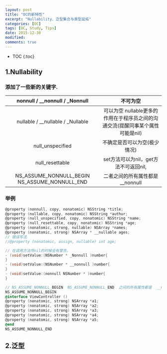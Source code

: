 ```yaml
---
layout: post
title: "OC的新特性"
excerpt: "Nullability、泛型集合与类型延拓"
categories: [OC]
tags: [OC, Study, Tips]
date: 2015-12-30 
modified: 
comments: true
---
```


* TOC
{:toc}

## 1.Nullability

### 添加了一些新的关键字.

|      nonnull / __nonnull / _Nonnull      |                   不可为空                   |
| :--------------------------------------: | :--------------------------------------: |
|    nullable / __nullable / _Nullable     | 可以为空     nullable更多的作用在于程序员之间的沟通交流(提醒同事某个属性可能是nil) |
|             null_unspecified             |             不确定是否可以为空(极少情况)              |
|             null_resettable              |        set方法可以为nil，get方法不可返回nil,         |
| NS_ASSUME_NONNULL_BEGIN  NS_ASSUME_NONNULL_END |          二者之间的所有属性都是  __nonnull          |

### 举例

```objective-c
@property (nonnull, copy, nonatomic) NSString *title;
@property (nullable, copy, nonatomic) NSString *authur;
@property (null_unspecified, copy, nonatomic) NSString *name;
@property (null_resettable, copy, nonatomic) NSString *age;
@property (nonatomic, strong, nullable) NSArray *names;
@property (nonatomic, strong) NSArray * __nullable ages;
// 错误写法
//@property (nonatomic, assign, nullable) int age;

// 在调用方法传nil的时候会有警告。
- (void)setValue:(NSNumber * _Nonnull )number{   
}
- (void)setValue:(NSNumber * __nonnull )number{   
}
- (void)setValue:(nonnull NSNumber * )number{   
}

// NS_ASSUME_NONNULL_BEGIN  NS_ASSUME_NONNULL_END  之间的所有属性都是  __nonnull
NS_ASSUME_NONNULL_BEGIN
@interface ViewController ()
@property (nonatomic, strong) NSArray *a1;
@property (nonatomic, strong) NSArray *a2;
@property (nonatomic, strong) NSArray *a3;
@property (nonatomic, strong) NSArray *a4;
@property (nonatomic, strong) NSArray *a5;
@end
NS_ASSUME_NONNULL_END
```

## 2.泛型


